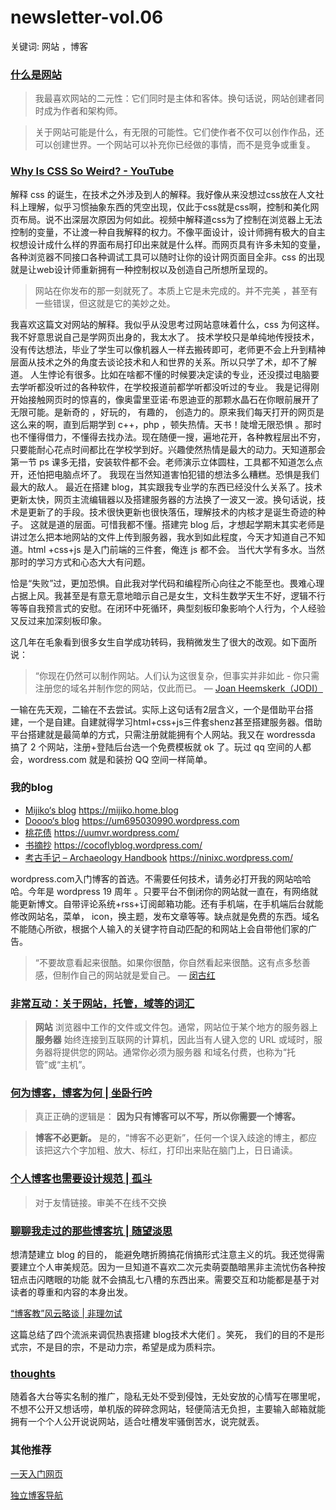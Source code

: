 # newsletter-vol.06

关键词: 网站 ，博客

### [什么是网站](https://thecreativeindependent.com/essays/laurel-schwulst-my-website-is-a-shifting-house-next-to-a-river-of-knowledge-what-could-yours-be/)

> 我最喜欢网站的二元性：它们同时是主体和客体。换句话说，网站创建者同时成为作者和架构师。

> 关于网站可能是什么，有无限的可能性。它们使作者不仅可以创作作品，还可以创建世界。一个网站可以补充你已经做的事情，而不是竞争或重复。

### [Why Is CSS So Weird? - YouTube](https://www.youtube.com/watch?v=aHUtMbJw8iA\&ab\_channel=MozillaDeveloper)

解释 css 的诞生，在技术之外涉及到人的解释。我好像从来没想过css放在人文社科上理解，似乎习惯抽象东西的凭空出现，仅此于css就是css啊，控制和美化网页布局。说不出深层次原因为何如此。视频中解释道css为了控制在浏览器上无法控制的变量，不让渡一种自我解释的权力。不像平面设计，设计师拥有极大的自主权想设计成什么样的界面布局打印出来就是什么样。而网页具有许多未知的变量，各种浏览器不同接口各种调试工具可以随时让你的设计网页面目全非。css 的出现就是让web设计师重新拥有一种控制权以及创造自己所想所呈现的。

> 网站在你发布的那一刻就死了。本质上它是未完成的。并不完美 ，甚至有一些错误，但这就是它的美妙之处。

我喜欢这篇文对网站的解释。我似乎从没思考过网站意味着什么，css 为何这样。我不好意思说自己是学网页出身的，我太水了。 技术学校只是单纯地传授技术，没有传达想法，毕业了学生可以像机器人一样去搬砖即可，老师更不会上升到精神层面从技术之外的角度去谈论技术和人和世界的关系。所以只学了术，却不了解道。 人生悖论有很多。比如在啥都不懂的时候要决定读的专业，还没摸过电脑要去学听都没听过的各种软件，在学校报道前都学听都没听过的专业。 我是记得刚开始接触网页时的惊喜的，像奥雷里亚诺·布恩迪亚的那颗水晶石在你眼前展开了无限可能。是新奇的 ，好玩的， 有趣的， 创造力的。原来我们每天打开的网页是这么来的啊，直到后期学到 c++，php ，顿失热情。天书！陡增无限恐惧 。那时也不懂得借力，不懂得去找办法。现在随便一搜，遍地花开，各种教程层出不穷，只要能耐心花点时间都比在学校学到好。兴趣使然热情是最大的动力。天知道那会第一节 ps 课多无措，安装软件都不会。老师演示立体圆柱，工具都不知道怎么点开，还怕把电脑点坏了。 我现在当然知道害怕犯错的想法多么糟糕。恐惧是我们最大的敌人。 最近在搭建 blog，其实跟我专业学的东西已经没什么关系了。技术更新太快，网页主流编辑器以及搭建服务器的方法换了一波又一波。换句话说，技术是更新了的手段。技术很快更新也很快落伍，理解技术的内核才是诞生奇迹的种子。 这就是道的层面。可惜我都不懂。搭建完 blog 后，才想起学期末其实老师是讲过怎么把本地网站的文件上传到服务器，我水到如此程度，今天才知道自己不知道。html +css+js 是入门前端的三件套，俺连 js 都不会。 当代大学有多水。当然那时的学习方式和心态大大有问题。

恰是“失败”过，更加恐惧。自此我对学代码和编程所心向往之不能至也。畏难心理占据上风。我甚至是有意无意地暗示自己是女生，文科生数学天生不好，逻辑不行等等自我预言式的安慰。在闭环中死循环，典型刻板印象影响个人行为，个人经验又反过来加深刻板印象。

这几年在毛象看到很多女生自学成功转码，我稍微发生了很大的改观。如下面所说：

> “你现在仍然可以制作网站。人们认为这很复杂，但事实并非如此 - 你只需注册您的域名并制作您的网站，仅此而已。 — [Joan Heemskerk（JODI）](https://www.artnews.com/art-news/artists/can-still-make-websites-nowadays-talk-pioneering-internet-art-collective-jodi-10653/)

一输在先天观，二输在不去尝试。实际上这句话有2层含义，一个是借助平台搭建，一个是自建。自建就得学习html+css+js三件套shenz甚至搭建服务器。借助平台搭建就是最简单的方式，只需注册就能拥有个人网站。我又在 wordressda 搞了 2 个网站，注册+登陆后台选一个免费模板就 ok 了。玩过 qq 空间的人都会，wordress.com 就是和装扮 QQ 空间一样简单。

### 我的blog

* [Mijiko‘s blog](https://mijiko.home.blog/) https://mijiko.home.blog
* [Doooo‘s blog](https://um695030990.wordpress.com/) https://um695030990.wordpress.com
* [桃花债](https://uumvr.wordpress.com/) https://uumvr.wordpress.com/
* [书摘抄](https://cocoflyblog.wordpress.com/) https://cocoflyblog.wordpress.com/
* [考古手记 – Archaeology Handbook](https://ninixc.wordpress.com/) https://ninixc.wordpress.com/

wordpress.com入门博客的首选。不需要任何技术，请务必打开我的网站哈哈哈。今年是 wordpress 19 周年 。只要平台不倒闭你的网站就一直在，有网络就能更新博文。自带评论系统+rss+订阅邮箱功能。还有手机端，在手机端后台就能修改网站名，菜单， icon，换主题，发布文章等等。缺点就是免费的东西。域名不能随心所欲，根据个人输入的关键字符自动匹配的和网站上会自带他们家的广告。

> “不要故意看起来很酷。如果你很酷，你自然看起来很酷。这有点多愁善感，但制作自己的网站就是爱自己。 — [闵古红](http://products.minguhongmfg.com/fruitful-presentation)

### [非常互动：关于网站，托管，域等的词汇](https://veryinteractive.net/pages/vocabulary.html)

> **网站** 浏览器中工作的文件或文件包。通常，网站位于某个地方的服务器上 **服务器** 始终连接到互联网的计算机，因此当有人键入您的 URL 或域时，服务器将提供您的网站。通常你必须为服务器 和域名付费，也称为“托管”或“主机”。

### [何为博客，博客为何 | 坐卧行吟](https://lihuazhi.com/707/)

> 真正正确的逻辑是： **因为只有博客可以不写，所以你需要一个博客。**

> **博客不必更新。** 是的，“博客不必更新”，任何一个误入歧途的博主，都应该把这六个字加粗、放大、标红，打印出来贴在脑门上，日日诵读。

### [个人博客也需要设计规范 | 孤斗](https://d-d.design/?p=9543)

> 对于友情链接。审美不在线不交换

### [聊聊我走过的那些博客坑 | 随望淡思](https://www.lushaojun.com/3819.html)

想清楚建立 blog 的目的， 能避免瞎折腾搞花俏搞形式注意主义的坑。我还觉得需要建立个人审美规范。因为一旦知道不喜欢二次元卖萌耍酷暗黑非主流忧伤各种按钮点击闪瞎眼的功能 就不会搞乱七八槽的东西出来。需要交互和功能都是基于对读者的尊重和内容的本身出发。

[“博客教”风云略谈 | 非理勿试](https://www.ntiy.com/1003.html)

这篇总结了四个流派来调侃热衷搭建 blog技术大佬们 。笑死， 我们的目的不是形式宗，不是目的宗，不是动力宗，希望是成为质料宗。

### [thoughts](https://thoughts.page/)

随着各大台等实名制的推广，隐私无处不受到侵蚀，无处安放的心情写在哪里呢，不想不公开又想话唠，单机版的碎碎念网站，轻便简洁无负担，主要输入邮箱就能拥有一个个人公开说说网站，适合吐槽发牢骚倒苦水，说完就丢。

### 其他推荐

[一天入门网页](https://d-d.design/?p=9343)

[独立博客导航](http://www.jetli.com.cn/)

